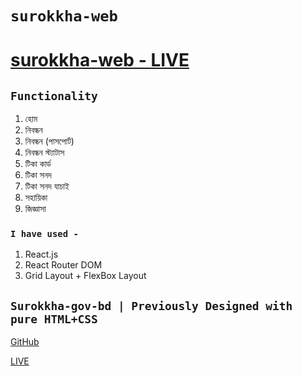 # `surokkha-web`

# [surokkha-web - LIVE](https://surokkha-web.netlify.app/)


## `Functionality`
1. হোম
2. নিবন্ধন
3. নিবন্ধন (পাসপোর্ট)
4. নিবন্ধন স্ট্যাটাস
5. টিকা কার্ড
6. টিকা সনদ
7. টিকা সনদ যাচাই
8. সহায়িকা
9. জিজ্ঞাসা

### `I have used - `
1. React.js
2. React Router DOM
3. Grid Layout + FlexBox Layout


## `Surokkha-gov-bd | Previously Designed with pure HTML+CSS`

[GitHub](https://github.com/sunjid-git/covid-19-vaccine-website)

[LIVE](https://0zr7cfqfmwk1zfncafdgig-on.drv.tw/Websites/www.surokkha-website.com/html/home.html)